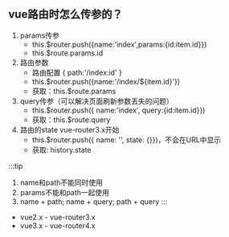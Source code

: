 ## vue路由时怎么传参的？
1. params传参
     - this.$router.push({name:'index',params:{id:item.id}})
     - this.$route.params.id
2. 路由参数
     - 路由配置 { path:'/index:id' }
     - this.$router.push({name:'/index/${item.id}'})
     - 获取：this.$route.params
3. query传参（可以解决页面刷新参数丢失的问题）
     - this.$router.push({ name:'index', query:{id:item.id}})
     - 获取：this.$route.query
4. 路由的state vue-router3.x开始
     - this.$router.push({ name: '', state: {}})，不会在URL中显示
     - 获取: history.state

:::tip
1. name和path不能同时使用
2. params不能和path一起使用
3. name + path; name + query; path + query
:::
- vue2.x - vue-router3.x
- vue3.x - vue-router4.x


